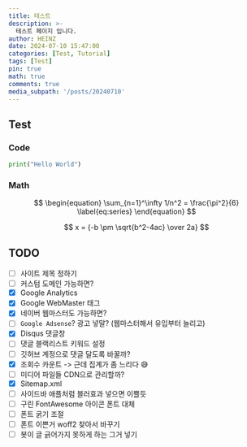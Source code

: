 ```yaml
---
title: 테스트
description: >-
  테스트 페이지 입니다.
author: HEINZ
date: 2024-07-10 15:47:00
categories: [Test, Tutorial]
tags: [Test]
pin: true
math: true
comments: true
media_subpath: '/posts/20240710'
---
```


## Test

### Code
```python
print("Hello World")
```
### Math

$$
\begin{equation}
  \sum_{n=1}^\infty 1/n^2 = \frac{\pi^2}{6}
  \label{eq:series}
\end{equation}
$$

$$ x = {-b \pm \sqrt{b^2-4ac} \over 2a} $$

## TODO

- [ ] 사이트 제목 정하기
- [ ] 커스텀 도메인 가능하면?
- [X] Google Analytics
- [X] Google WebMaster 태그
- [X] 네이버 웹마스터도 가능하면?
- [ ] `Google Adsense`? 광고 넣말? (웹마스터해서 유입부터 늘리고)
- [X] Disqus 댓글창
- [ ] 댓글 블랙리스트 키워드 설정
- [ ] 깃허브 계정으로 댓글 달도록 바꿀까?
- [X] 조회수 카운트 -> 근데 집계가 좀 느리다 😅
- [ ] 미디어 파일들 CDN으로 관리할까?
- [X] Sitemap.xml
- [ ] 사이드바 애플처럼 블러효과 넣으면 이쁠듯
- [ ] 구린 FontAwesome 아이콘 폰트 대체
- [ ] 폰트 굵기 조절
- [ ] 폰트 이쁜거 woff2 찾아서 바꾸기
- [ ] 봇이 글 긁어가지 못하게 하는 그거 넣기
